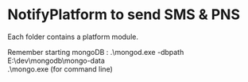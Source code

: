 # NotifyPlatform to send SMS & PNS

Each folder contains a platform module.

Remember starting mongoDB :
.\mongod.exe -dbpath E:\dev\mongodb\mongo-data\
.\mongo.exe (for command line)